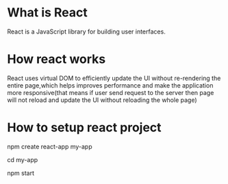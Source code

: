# What is React 

React is a JavaScript library for building user interfaces.

# How react works

React uses virtual DOM to efficiently update the UI without re-rendering the entire page,which helps improves performance and make the application more responsive(that means if user send request to the server then page will not reload and update the UI without reloading the whole page)

# How to setup react project

npm create react-app my-app

cd my-app

npm start
